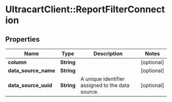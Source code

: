 # UltracartClient::ReportFilterConnection

## Properties
Name | Type | Description | Notes
------------ | ------------- | ------------- | -------------
**column** | **String** |  | [optional] 
**data_source_name** | **String** |  | [optional] 
**data_source_uuid** | **String** | A unique identifier assigned to the data source. | [optional] 


